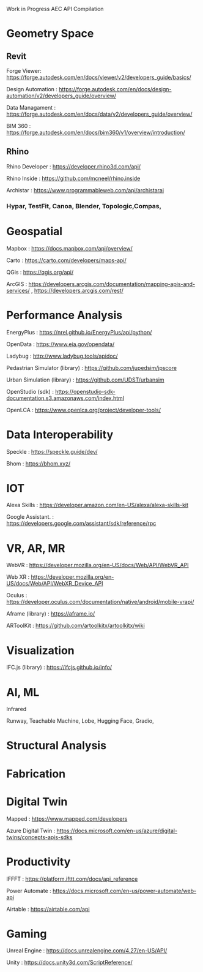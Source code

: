 Work in Progress AEC API Compilation 

# Geometry Space 

## Revit

Forge Viewer: https://forge.autodesk.com/en/docs/viewer/v2/developers_guide/basics/

Design Automation : https://forge.autodesk.com/en/docs/design-automation/v2/developers_guide/overview/

Data Managament : https://forge.autodesk.com/en/docs/data/v2/developers_guide/overview/

BIM 360 : https://forge.autodesk.com/en/docs/bim360/v1/overview/introduction/


## Rhino

Rhino Developer : https://developer.rhino3d.com/api/

Rhino Inside : https://github.com/mcneel/rhino.inside

Archistar : https://www.programmableweb.com/api/archistarai


### Hypar, TestFit, Canoa, Blender, Topologic,Compas, 

# Geospatial 

Mapbox : https://docs.mapbox.com/api/overview/

Carto : https://carto.com/developers/maps-api/

QGis : https://qgis.org/api/

ArcGIS : https://developers.arcgis.com/documentation/mapping-apis-and-services/ , https://developers.arcgis.com/rest/

# Performance Analysis

EnergyPlus : https://nrel.github.io/EnergyPlus/api/python/

OpenData : https://www.eia.gov/opendata/

Ladybug : http://www.ladybug.tools/apidoc/

Pedastrian Simulator (library) : https://github.com/jupedsim/jpscore

Urban Simulation (library) : https://github.com/UDST/urbansim

OpenStudio (sdk) : https://openstudio-sdk-documentation.s3.amazonaws.com/index.html

OpenLCA : https://www.openlca.org/project/developer-tools/

# Data Interoperability

Speckle : https://speckle.guide/dev/

Bhom : https://bhom.xyz/

# IOT

Alexa Skills : https://developer.amazon.com/en-US/alexa/alexa-skills-kit

Google Assistant. : https://developers.google.com/assistant/sdk/reference/rpc

# VR, AR, MR

WebVR : https://developer.mozilla.org/en-US/docs/Web/API/WebVR_API

Web XR : https://developer.mozilla.org/en-US/docs/Web/API/WebXR_Device_API

Oculus : https://developer.oculus.com/documentation/native/android/mobile-vrapi/

Aframe (library) : https://aframe.io/

ARToolKit : https://github.com/artoolkitx/artoolkitx/wiki

# Visualization

IFC.js (library) : https://ifcjs.github.io/info/

# AI, ML

Infrared

Runway, Teachable Machine, Lobe, Hugging Face, Gradio, 

# Structural Analysis

# Fabrication

# Digital Twin 

Mapped : https://www.mapped.com/developers

Azure Digital Twin : https://docs.microsoft.com/en-us/azure/digital-twins/concepts-apis-sdks

# Productivity

IFFFT : https://platform.ifttt.com/docs/api_reference

Power Automate : https://docs.microsoft.com/en-us/power-automate/web-api

Airtable : https://airtable.com/api


# Gaming

Unreal Engine : https://docs.unrealengine.com/4.27/en-US/API/

Unity : https://docs.unity3d.com/ScriptReference/




